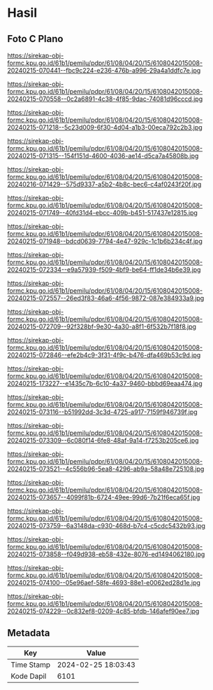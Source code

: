 # Hasil

## Foto C Plano

https://sirekap-obj-formc.kpu.go.id/61b1/pemilu/pdpr/61/08/04/20/15/6108042015008-20240215-070441--fbc9c224-e236-476b-a996-29a4a1ddfc7e.jpg

https://sirekap-obj-formc.kpu.go.id/61b1/pemilu/pdpr/61/08/04/20/15/6108042015008-20240215-070558--0c2a6891-4c38-4f85-9dac-74081d96cccd.jpg

https://sirekap-obj-formc.kpu.go.id/61b1/pemilu/pdpr/61/08/04/20/15/6108042015008-20240215-071218--5c23d009-6f30-4d04-a1b3-00eca792c2b3.jpg

https://sirekap-obj-formc.kpu.go.id/61b1/pemilu/pdpr/61/08/04/20/15/6108042015008-20240215-071315--154f151d-4600-4036-ae14-d5ca7a45808b.jpg

https://sirekap-obj-formc.kpu.go.id/61b1/pemilu/pdpr/61/08/04/20/15/6108042015008-20240216-071429--575d9337-a5b2-4b8c-bec6-c4af0243f20f.jpg

https://sirekap-obj-formc.kpu.go.id/61b1/pemilu/pdpr/61/08/04/20/15/6108042015008-20240215-071749--40fd31d4-ebcc-409b-b451-517437e12815.jpg

https://sirekap-obj-formc.kpu.go.id/61b1/pemilu/pdpr/61/08/04/20/15/6108042015008-20240215-071948--bdcd0639-7794-4e47-929c-1c1b6b234c4f.jpg

https://sirekap-obj-formc.kpu.go.id/61b1/pemilu/pdpr/61/08/04/20/15/6108042015008-20240215-072334--e9a57939-f509-4bf9-be64-ff1de34b6e39.jpg

https://sirekap-obj-formc.kpu.go.id/61b1/pemilu/pdpr/61/08/04/20/15/6108042015008-20240215-072557--26ed3f83-46a6-4f56-9872-087e384933a9.jpg

https://sirekap-obj-formc.kpu.go.id/61b1/pemilu/pdpr/61/08/04/20/15/6108042015008-20240215-072709--92f328bf-9e30-4a30-a8f1-6f532b7f18f8.jpg

https://sirekap-obj-formc.kpu.go.id/61b1/pemilu/pdpr/61/08/04/20/15/6108042015008-20240215-072846--efe2b4c9-3f31-4f9c-b476-dfa469b53c9d.jpg

https://sirekap-obj-formc.kpu.go.id/61b1/pemilu/pdpr/61/08/04/20/15/6108042015008-20240215-173227--e1435c7b-6c10-4a37-9460-bbbd69eaa474.jpg

https://sirekap-obj-formc.kpu.go.id/61b1/pemilu/pdpr/61/08/04/20/15/6108042015008-20240215-073116--b51992dd-3c3d-4725-a917-7159f946739f.jpg

https://sirekap-obj-formc.kpu.go.id/61b1/pemilu/pdpr/61/08/04/20/15/6108042015008-20240215-073309--6c080f14-6fe8-48af-9a14-f7253b205ce6.jpg

https://sirekap-obj-formc.kpu.go.id/61b1/pemilu/pdpr/61/08/04/20/15/6108042015008-20240215-073521--4c556b96-5ea8-4296-ab9a-58a48e725108.jpg

https://sirekap-obj-formc.kpu.go.id/61b1/pemilu/pdpr/61/08/04/20/15/6108042015008-20240215-073657--4099f81b-6724-49ee-99d6-7b21f6eca65f.jpg

https://sirekap-obj-formc.kpu.go.id/61b1/pemilu/pdpr/61/08/04/20/15/6108042015008-20240215-073759--6a3148da-c930-468d-b7c4-c5cdc5432b93.jpg

https://sirekap-obj-formc.kpu.go.id/61b1/pemilu/pdpr/61/08/04/20/15/6108042015008-20240215-073858--f049d938-eb58-432e-8076-ed1494062180.jpg

https://sirekap-obj-formc.kpu.go.id/61b1/pemilu/pdpr/61/08/04/20/15/6108042015008-20240215-074100--05e96aef-58fe-4693-88e1-e0062ed28d1e.jpg

https://sirekap-obj-formc.kpu.go.id/61b1/pemilu/pdpr/61/08/04/20/15/6108042015008-20240215-074229--0c832ef8-0209-4c85-bfdb-146afef90ee7.jpg


## Metadata

| Key        | Value               |
| ---------- | ------------------- |
| Time Stamp | 2024-02-25 18:03:43 |
| Kode Dapil | 6101                |



